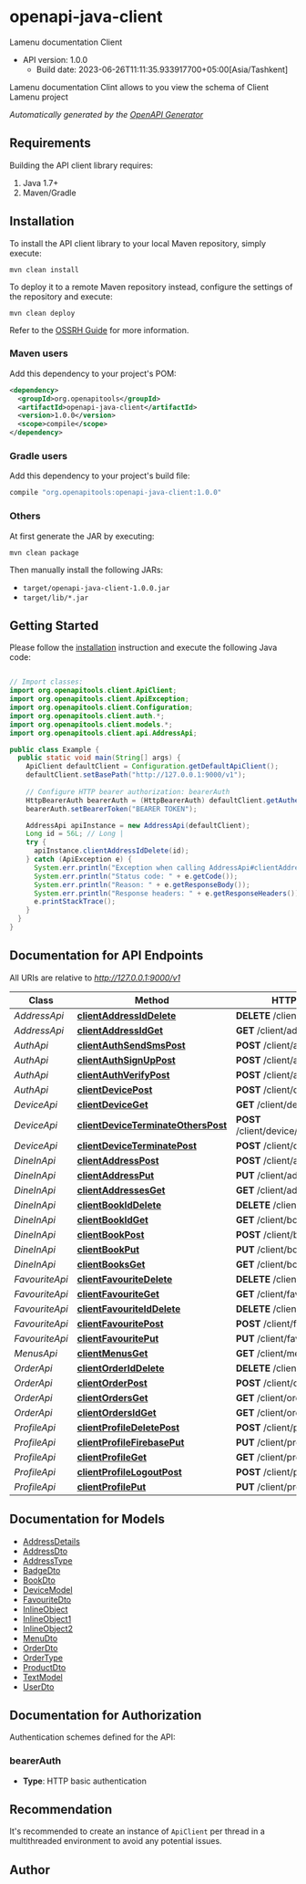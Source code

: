 # openapi-java-client

Lamenu documentation Client
- API version: 1.0.0
  - Build date: 2023-06-26T11:11:35.933917700+05:00[Asia/Tashkent]

Lamenu documentation Clint allows to you view the schema of Client Lamenu project


*Automatically generated by the [OpenAPI Generator](https://openapi-generator.tech)*


## Requirements

Building the API client library requires:
1. Java 1.7+
2. Maven/Gradle

## Installation

To install the API client library to your local Maven repository, simply execute:

```shell
mvn clean install
```

To deploy it to a remote Maven repository instead, configure the settings of the repository and execute:

```shell
mvn clean deploy
```

Refer to the [OSSRH Guide](http://central.sonatype.org/pages/ossrh-guide.html) for more information.

### Maven users

Add this dependency to your project's POM:

```xml
<dependency>
  <groupId>org.openapitools</groupId>
  <artifactId>openapi-java-client</artifactId>
  <version>1.0.0</version>
  <scope>compile</scope>
</dependency>
```

### Gradle users

Add this dependency to your project's build file:

```groovy
compile "org.openapitools:openapi-java-client:1.0.0"
```

### Others

At first generate the JAR by executing:

```shell
mvn clean package
```

Then manually install the following JARs:

* `target/openapi-java-client-1.0.0.jar`
* `target/lib/*.jar`

## Getting Started

Please follow the [installation](#installation) instruction and execute the following Java code:

```java

// Import classes:
import org.openapitools.client.ApiClient;
import org.openapitools.client.ApiException;
import org.openapitools.client.Configuration;
import org.openapitools.client.auth.*;
import org.openapitools.client.models.*;
import org.openapitools.client.api.AddressApi;

public class Example {
  public static void main(String[] args) {
    ApiClient defaultClient = Configuration.getDefaultApiClient();
    defaultClient.setBasePath("http://127.0.0.1:9000/v1");
    
    // Configure HTTP bearer authorization: bearerAuth
    HttpBearerAuth bearerAuth = (HttpBearerAuth) defaultClient.getAuthentication("bearerAuth");
    bearerAuth.setBearerToken("BEARER TOKEN");

    AddressApi apiInstance = new AddressApi(defaultClient);
    Long id = 56L; // Long | 
    try {
      apiInstance.clientAddressIdDelete(id);
    } catch (ApiException e) {
      System.err.println("Exception when calling AddressApi#clientAddressIdDelete");
      System.err.println("Status code: " + e.getCode());
      System.err.println("Reason: " + e.getResponseBody());
      System.err.println("Response headers: " + e.getResponseHeaders());
      e.printStackTrace();
    }
  }
}

```

## Documentation for API Endpoints

All URIs are relative to *http://127.0.0.1:9000/v1*

Class | Method | HTTP request | Description
------------ | ------------- | ------------- | -------------
*AddressApi* | [**clientAddressIdDelete**](docs/AddressApi.md#clientAddressIdDelete) | **DELETE** /client/address/{id} | 
*AddressApi* | [**clientAddressIdGet**](docs/AddressApi.md#clientAddressIdGet) | **GET** /client/address/{id} | 
*AuthApi* | [**clientAuthSendSmsPost**](docs/AuthApi.md#clientAuthSendSmsPost) | **POST** /client/auth/send-sms | 
*AuthApi* | [**clientAuthSignUpPost**](docs/AuthApi.md#clientAuthSignUpPost) | **POST** /client/auth/sign-up | 
*AuthApi* | [**clientAuthVerifyPost**](docs/AuthApi.md#clientAuthVerifyPost) | **POST** /client/auth/verify | 
*AuthApi* | [**clientDevicePost**](docs/AuthApi.md#clientDevicePost) | **POST** /client/device | 
*DeviceApi* | [**clientDeviceGet**](docs/DeviceApi.md#clientDeviceGet) | **GET** /client/device | 
*DeviceApi* | [**clientDeviceTerminateOthersPost**](docs/DeviceApi.md#clientDeviceTerminateOthersPost) | **POST** /client/device/terminate/others | 
*DeviceApi* | [**clientDeviceTerminatePost**](docs/DeviceApi.md#clientDeviceTerminatePost) | **POST** /client/device/terminate | 
*DineInApi* | [**clientAddressPost**](docs/DineInApi.md#clientAddressPost) | **POST** /client/address | 
*DineInApi* | [**clientAddressPut**](docs/DineInApi.md#clientAddressPut) | **PUT** /client/address | 
*DineInApi* | [**clientAddressesGet**](docs/DineInApi.md#clientAddressesGet) | **GET** /client/addresses | 
*DineInApi* | [**clientBookIdDelete**](docs/DineInApi.md#clientBookIdDelete) | **DELETE** /client/book/{id} | 
*DineInApi* | [**clientBookIdGet**](docs/DineInApi.md#clientBookIdGet) | **GET** /client/book/{id} | 
*DineInApi* | [**clientBookPost**](docs/DineInApi.md#clientBookPost) | **POST** /client/book | 
*DineInApi* | [**clientBookPut**](docs/DineInApi.md#clientBookPut) | **PUT** /client/book | 
*DineInApi* | [**clientBooksGet**](docs/DineInApi.md#clientBooksGet) | **GET** /client/books | 
*FavouriteApi* | [**clientFavouriteDelete**](docs/FavouriteApi.md#clientFavouriteDelete) | **DELETE** /client/favourite | 
*FavouriteApi* | [**clientFavouriteGet**](docs/FavouriteApi.md#clientFavouriteGet) | **GET** /client/favourite | 
*FavouriteApi* | [**clientFavouriteIdDelete**](docs/FavouriteApi.md#clientFavouriteIdDelete) | **DELETE** /client/favourite/{id} | 
*FavouriteApi* | [**clientFavouritePost**](docs/FavouriteApi.md#clientFavouritePost) | **POST** /client/favourite | 
*FavouriteApi* | [**clientFavouritePut**](docs/FavouriteApi.md#clientFavouritePut) | **PUT** /client/favourite | 
*MenusApi* | [**clientMenusGet**](docs/MenusApi.md#clientMenusGet) | **GET** /client/menus | 
*OrderApi* | [**clientOrderIdDelete**](docs/OrderApi.md#clientOrderIdDelete) | **DELETE** /client/order/{id} | 
*OrderApi* | [**clientOrderPost**](docs/OrderApi.md#clientOrderPost) | **POST** /client/order | 
*OrderApi* | [**clientOrdersGet**](docs/OrderApi.md#clientOrdersGet) | **GET** /client/orders | 
*OrderApi* | [**clientOrdersIdGet**](docs/OrderApi.md#clientOrdersIdGet) | **GET** /client/orders/{id} | 
*ProfileApi* | [**clientProfileDeletePost**](docs/ProfileApi.md#clientProfileDeletePost) | **POST** /client/profile/delete | 
*ProfileApi* | [**clientProfileFirebasePut**](docs/ProfileApi.md#clientProfileFirebasePut) | **PUT** /client/profile/firebase | 
*ProfileApi* | [**clientProfileGet**](docs/ProfileApi.md#clientProfileGet) | **GET** /client/profile | 
*ProfileApi* | [**clientProfileLogoutPost**](docs/ProfileApi.md#clientProfileLogoutPost) | **POST** /client/profile/logout | 
*ProfileApi* | [**clientProfilePut**](docs/ProfileApi.md#clientProfilePut) | **PUT** /client/profile | 


## Documentation for Models

 - [AddressDetails](docs/AddressDetails.md)
 - [AddressDto](docs/AddressDto.md)
 - [AddressType](docs/AddressType.md)
 - [BadgeDto](docs/BadgeDto.md)
 - [BookDto](docs/BookDto.md)
 - [DeviceModel](docs/DeviceModel.md)
 - [FavouriteDto](docs/FavouriteDto.md)
 - [InlineObject](docs/InlineObject.md)
 - [InlineObject1](docs/InlineObject1.md)
 - [InlineObject2](docs/InlineObject2.md)
 - [MenuDto](docs/MenuDto.md)
 - [OrderDto](docs/OrderDto.md)
 - [OrderType](docs/OrderType.md)
 - [ProductDto](docs/ProductDto.md)
 - [TextModel](docs/TextModel.md)
 - [UserDto](docs/UserDto.md)


## Documentation for Authorization

Authentication schemes defined for the API:
### bearerAuth

- **Type**: HTTP basic authentication


## Recommendation

It's recommended to create an instance of `ApiClient` per thread in a multithreaded environment to avoid any potential issues.

## Author



